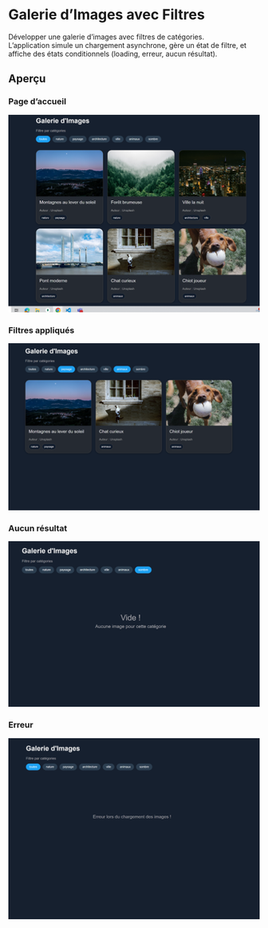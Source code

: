 # Galerie d’Images avec Filtres

Développer une galerie d’images avec filtres de catégories.  
L’application simule un chargement asynchrone, gère un état de filtre, et affiche des états conditionnels (loading, erreur, aucun résultat).

## Aperçu

### Page d’accueil
![Galerie-1](./images/gallerie-1.png)

### Filtres appliqués
![Galerie-2](./images/gallerie-5.png)

### Aucun résultat
![Galerie-2](./images/gallerie-2.png)

### Erreur
![Galerie-2](./images/gallerie-3.png)